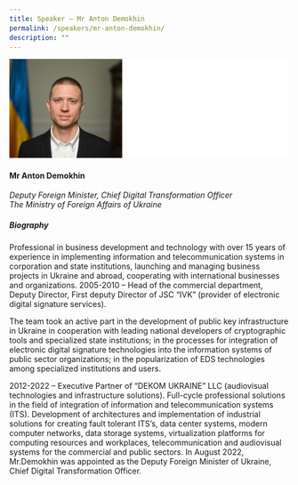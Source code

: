 ```yaml
---
title: Speaker – Mr Anton Demokhin
permalink: /speakers/mr-anton-demokhin/
description: ""
---
```

![](/images/2023%20Speakers/anton%20demokhin.png)

#### **Mr Anton Demokhin**

*Deputy Foreign Minister, Chief Digital Transformation Officer <br>
The Ministry of Foreign Affairs of Ukraine*


##### **Biography**
Professional in business development and technology with over 15 years of experience in implementing information and telecommunication systems in corporation and state institutions, launching and managing business projects in Ukraine and abroad, cooperating with international businesses and organizations. 
2005-2010 – Head of the commercial department, Deputy Director, First deputy Director of JSC “IVK” (provider of electronic digital signature services). 

The team took an active part in the development of public key infrastructure in Ukraine in cooperation with leading national developers of cryptographic tools and specialized state institutions; in the processes for integration of electronic digital signature technologies into the information systems of public sector organizations; in the popularization of EDS technologies among specialized institutions and users. 

2012-2022 – Executive Partner of “DEKOM UKRAINE” LLC (audiovisual technologies and infrastructure solutions). 
Full-cycle professional solutions in the field of integration of information and telecommunication systems (ITS). Development of architectures and implementation of industrial solutions for creating fault tolerant ITS’s, data center systems, modern computer networks, data storage systems, virtualization platforms for computing resources and workplaces, telecommunication and audiovisual systems for the commercial and public sectors. 
In August 2022, Mr.Demokhin was appointed as the Deputy Foreign Minister of Ukraine, Chief Digital Transformation Officer. 
